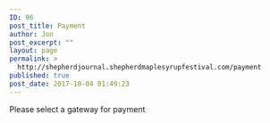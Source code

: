 ```yaml
---
ID: 96
post_title: Payment
author: Jon
post_excerpt: ""
layout: page
permalink: >
  http://shepherdjournal.shepherdmaplesyrupfestival.com/payment
published: true
post_date: 2017-10-04 01:49:23
---
```

Please select a gateway for payment